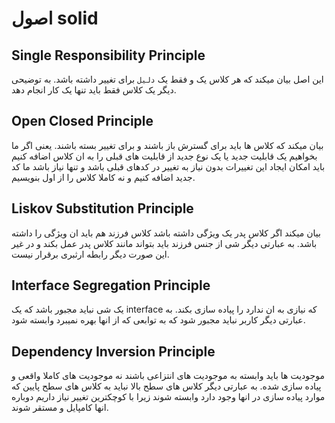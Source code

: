 # اصول solid

## Single Responsibility Principle
این اصل بیان میکند که هر کلاس یک و فقط یک `دلیل` برای تغییر داشته باشد. به توضیحی دیگر یک کلاس فقط باید تنها یک کار انجام دهد.

## Open Closed Principle
بیان میکند که کلاس ها باید برای گسترش باز باشند و برای تغییر بسته باشند. یعنی اگر ما بخواهیم یک قابلیت جدید یا یک نوع جدید از قابلیت های قبلی را به ان کلاس اضافه کنیم باید امکان ایجاد این تغییرات بدون نیاز به تغییر در کدهای قبلی باشد و تنها نیاز باشد ما کد جدید اضافه کنیم و نه کاملا کلاس را از اول بنویسیم.

## Liskov Substitution Principle
بیان میکند اگر کلاس پدر یک ویژگی داشته باشد کلاس فرزند هم باید ان ویژگی را داشته باشد. به عبارتی دیگر شی از جنس فرزند باید بتواند مانند کلاس پدر عمل بکند و در غیر این صورت دیگر رابطه ارثبری برقرار نیست.

## Interface Segregation Principle
یک شی نباید مجبور باشد که یک interface که نیازی به ان ندارد را پیاده سازی بکند. به عبارتی دیگر کاربر نباید مجبور شود که به توابعی که از انها بهره نمیبرد وابسته شود.

## Dependency Inversion Principle
موجودیت ها باید وابسته به موجودیت های انتزاعی باشند نه موجودیت های کاملا واقعی و پیاده سازی شده. به عبارتی دیگر کلاس های سطح بالا نباید به کلاس های سطح پایین که موارد پیاده سازی در انها وجود دارد وابسته شوند زیرا با کوچکترین تغییر نیاز داریم دوباره انها کامپایل و مستقر شوند.
